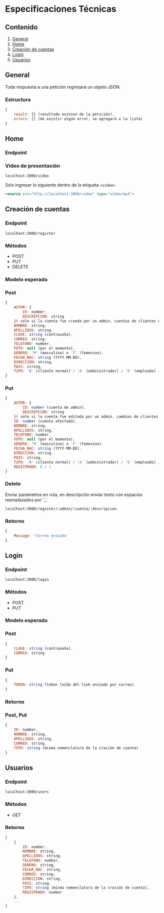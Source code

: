 # Especificaciones Técnicas

## Contenido
1. [General](#general)
2. [Home](#home)
3. [Creación de cuentas](#creacion_cuentas)
4. [Login](#login)
5. [Usuarios](#users)


<a id="general"></a>
## General
Toda respuesta a una petición regresará un objeto JSON.
### Estructura
```javascript
{
    result: {} (resultado exitoso de la petición),
    errors: [] (de existir algún error, se agregará a la lista)
} 
```
<a id="home"></a>
## Home

### Endpoint
### Video de presentación
```
localhost:3000/video
```
Solo ingresar lo siguiente dentro de la etiqueta `<video>`
```html
<source src="http://localhost:3000/video" type="video/mp4">
```

<a id="creacion_cuentas"></a>
## Creación de cuentas

### Endpoint

```
localhost:3000/register
```

### Métodos
- POST
- PUT
- DELETE

### Modelo esperado
### Post
```javascript
{
    AUTOR: {
        ID: number,
        DESCRIPCION: string
    }( solo si la cuenta fue creada por un admin, cuentas de clientes enviar null),
    NOMBRE: string,
    APELLIDOS: string,
    CLAVE: string (contraseña),
    CORREO: string,
    TELEFONO: number,
    FOTO: null (por el momento),
    GENERO: 'M' (masculino) o 'F' (femenino),
    FECHA_NAC: string (YYYY-MM-DD),
    DIRECCION: string,
    PAIS: string,
    TIPO: 'N' (cliente normal) / 'A' (administrador) / 'E' (empleado) / 'P' (cliente premium)
} 
```
### Put
```javascript
{
    AUTOR: {
        ID: number (cuenta de admin),
        DESCRIPCION: string
    }( solo si la cuenta fue editada por un admin, cambios de clientes enviar null),
    ID: number (cuenta afectada),
    NOMBRE: string,
    APELLIDOS: string,
    TELEFONO: number,
    FOTO: null (por el momento),
    GENERO: 'M' (masculino) o 'F' (femenino),
    FECHA_NAC: string (YYYY-MM-DD),
    DIRECCION: string,
    PAIS: string,
    TIPO: 'N' (cliente normal) / 'A' (administrador) / 'E' (empleado) / 'P' (cliente premium)
    REGISTRADO: 0 / 1
} 
```
### Delete
Enviar parámetros en ruta, en descripción enviar texto con espacios reemplazados por '_'.
```
localhost:3000/register/:admin/:cuenta/:descripcion
```

### Retorno

```javascript
{
    Message: 'Correo enviado'
} 
```
<a id="login"></a>
## Login

### Endpoint

```
localhost:3000/login
```

### Métodos
- POST
- PUT

### Modelo esperado
### Post
```javascript
{
    CLAVE: string (contraseña),
    CORREO: string
} 
```
### Put
```javascript
{
    TOKEN: string (token leído del link enviado por correo)
} 
```

### Retorno
### Post, Put

```javascript
{
    ID: number,
    NOMBRE: string,
    APELLIDOS: string,
    CORREO: string,
    TIPO: string (misma nomenclatura de la cración de cuenta)
} 
```

<a id="users"></a>
## Usuarios

### Endpoint

```
localhost:3000/users
```

### Métodos
- GET

### Retorno
```javascript
[
    {
        ID: number,
        NOMBRE: string,
        APELLIDOS: string,
        TELEFONO: number,
        GENERO: string,
        FECHA_NAC: string,
        CORREO: string,
        DIRECCION: string, 
        PAIS: string,
        TIPO: string (misma nomenclatura de la cración de cuenta),
        REGISTRADO: number
    }, 
    ...
] 
```